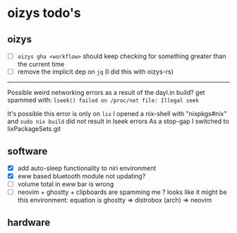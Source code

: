# oizys todo's

## oizys

- [ ] `oizys gha <workflow>` should keep checking for something greater than the current time
- [ ] remove the implicit dep on `jq` (I did this with oizys-rs)

---

Possible weird networking errors as a result of the dayl.in build?
get spammed with: `lseek() failed on /proc/net file: Illegal seek`

It's possible this error is only on `lix`
I opened a nix-shell with "nixpkgs#nix" and `sudo nix build` did not result in lseek errors
As a stop-gap I switched to lixPackageSets.git

## software

- [x] add auto-sleep functionality to niri environment
- [x] eww based bluetooth module not updating?
- [ ] volume total in eww bar is wrong
- [ ] neovim + ghostty + clipboards are spamming me ?
      looks like it might be this environment: equation is ghostty => distrobox (arch) => neovim

## hardware

<!-- generated with <3 by daylinmorgan/todo -->
